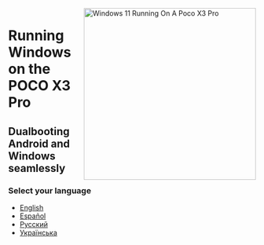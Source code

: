 <img align="right" src="https://github.com/wormstest/src_vayu_windows/blob/main/2Poco X3 Pro Windows.png" width="350" alt="Windows 11 Running On A Poco X3 Pro">


# Running Windows on the POCO X3 Pro

## Dualbooting Android and Windows seamlessly

### Select your language

- [English](English/dualboot-en.md)
- [Español](Español/dualboot-es.md)
- [Русский](Russian/dualboot-ru.md)
- [Українська](Ukrainian/dualboot-uk.md)
